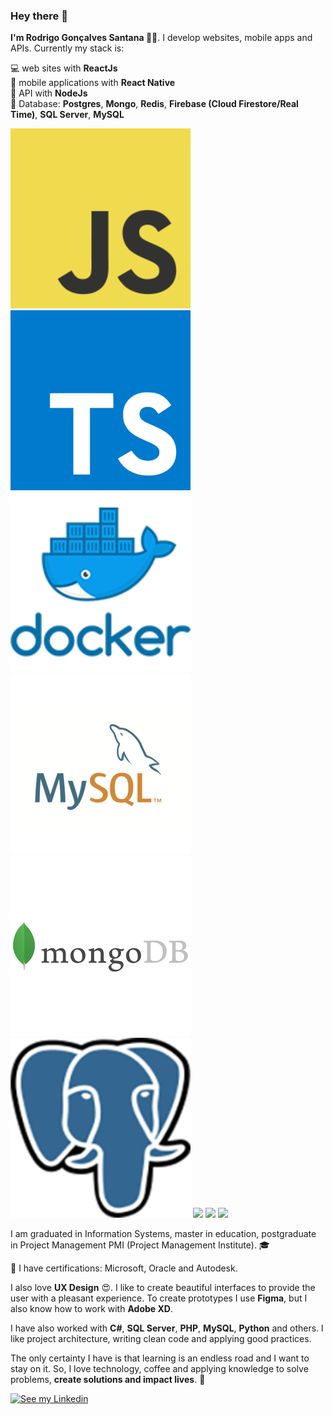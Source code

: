 ### Hey there 👋

**I'm Rodrigo Gonçalves Santana 👨‍🚀**. I develop websites, mobile apps and APIs. Currently my stack is: 

:computer: web sites with **ReactJs** <br/>
:iphone: mobile applications with **React Native** <br/>
:satellite: API with **NodeJs** <br/>
:floppy_disk: Database: **Postgres**, **Mongo**, **Redis**, **Firebase (Cloud Firestore/Real Time)**, **SQL Server**, **MySQL** <br/>

<p>
<img src="https://raw.githubusercontent.com/github/explore/80688e429a7d4ef2fca1e82350fe8e3517d3494d/topics/javascript/javascript.png"/>
<img src="https://raw.githubusercontent.com/github/explore/80688e429a7d4ef2fca1e82350fe8e3517d3494d/topics/typescript/typescript.png" />
<img src="https://raw.githubusercontent.com/github/explore/80688e429a7d4ef2fca1e82350fe8e3517d3494d/topics/docker/docker.png" />
<img src="https://raw.githubusercontent.com/github/explore/80688e429a7d4ef2fca1e82350fe8e3517d3494d/topics/mysql/mysql.png" />
<img src="https://raw.githubusercontent.com/github/explore/80688e429a7d4ef2fca1e82350fe8e3517d3494d/topics/mongodb/mongodb.png" />
<img src="https://raw.githubusercontent.com/github/explore/80688e429a7d4ef2fca1e82350fe8e3517d3494d/topics/postgresql/postgresql.png" /> 
<img src="https://cdn4.iconfinder.com/data/icons/redis-2/1451/Untitled-2-512.png" /> 
<img src="https://appmasters.io/static/react-47ce6e77f039020ee2e76a10c1e988e9.png" /> 
<img src="https://img1.gratispng.com/20180609/ryh/kisspng-firebase-cloud-messaging-google-cloud-messaging-api-as-a-service-5b1bf782ac0ca2.2103995315285594907047.jpg" />   
</p>

I am graduated in Information Systems, master in education, postgraduate in Project Management PMI (Project Management Institute). :mortar_board:

:memo: I have certifications: Microsoft, Oracle and Autodesk.


I also love **UX Design** :heart_eyes:. I like to create beautiful interfaces to provide the user with a pleasant experience. To create prototypes I use **Figma**, but I also know how to work with **Adobe XD**.



I have also worked with **C#**, **SQL Server**, **PHP**, **MySQL**, **Python** and others. I like project architecture, writing clean code and applying good practices. 


The only certainty I have is that learning is an endless road and I want to stay on it. So, I love technology, coffee and applying knowledge to solve problems, **create solutions and impact lives**. :purple_heart:



<a href="https://www.linkedin.com/in/rodrigo-gon%C3%A7alves-santana/"><img src="https://img.shields.io/badge/See my Linkedin-0072b1?style=for-the-badge&logo=Linkedin&logoColor=#FFF&link=https://www.linkedin.com/in/rodrigo-gon%C3%A7alves-santana/" alt="See my Linkedin" /></a>
